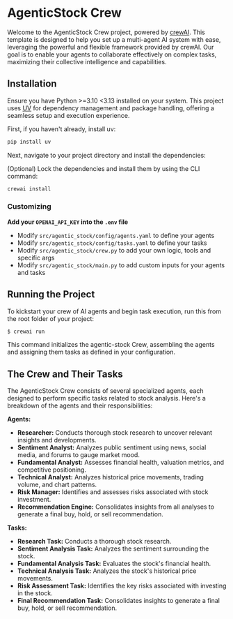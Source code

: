 # AgenticStock Crew

Welcome to the AgenticStock Crew project, powered by [crewAI](https://crewai.com). This template is designed to help you set up a multi-agent AI system with ease, leveraging the powerful and flexible framework provided by crewAI. Our goal is to enable your agents to collaborate effectively on complex tasks, maximizing their collective intelligence and capabilities.

## Installation

Ensure you have Python >=3.10 <3.13 installed on your system. This project uses [UV](https://docs.astral.sh/uv/) for dependency management and package handling, offering a seamless setup and execution experience.

First, if you haven't already, install uv:

```bash
pip install uv
```

Next, navigate to your project directory and install the dependencies:

(Optional) Lock the dependencies and install them by using the CLI command:
```bash
crewai install
```
### Customizing

**Add your `OPENAI_API_KEY` into the `.env` file**

- Modify `src/agentic_stock/config/agents.yaml` to define your agents
- Modify `src/agentic_stock/config/tasks.yaml` to define your tasks
- Modify `src/agentic_stock/crew.py` to add your own logic, tools and specific args
- Modify `src/agentic_stock/main.py` to add custom inputs for your agents and tasks

## Running the Project

To kickstart your crew of AI agents and begin task execution, run this from the root folder of your project:

```bash
$ crewai run
```

This command initializes the agentic-stock Crew, assembling the agents and assigning them tasks as defined in your configuration.

## The Crew and Their Tasks

The AgenticStock Crew consists of several specialized agents, each designed to perform specific tasks related to stock analysis. Here's a breakdown of the agents and their responsibilities:

**Agents:**

*   **Researcher:** Conducts thorough stock research to uncover relevant insights and developments.
*   **Sentiment Analyst:** Analyzes public sentiment using news, social media, and forums to gauge market mood.
*   **Fundamental Analyst:** Assesses financial health, valuation metrics, and competitive positioning.
*   **Technical Analyst:** Analyzes historical price movements, trading volume, and chart patterns.
*   **Risk Manager:** Identifies and assesses risks associated with stock investment.
*   **Recommendation Engine:** Consolidates insights from all analyses to generate a final buy, hold, or sell recommendation.

**Tasks:**

*   **Research Task:** Conducts a thorough stock research.
*   **Sentiment Analysis Task:** Analyzes the sentiment surrounding the stock.
*   **Fundamental Analysis Task:** Evaluates the stock's financial health.
*   **Technical Analysis Task:** Analyzes the stock's historical price movements.
*   **Risk Assessment Task:** Identifies the key risks associated with investing in the stock.
*   **Final Recommendation Task:** Consolidates insights to generate a final buy, hold, or sell recommendation.
